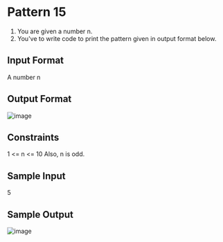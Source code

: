 # Pattern 15

1. You are given a number n.
2. You've to write code to print the pattern given in output format below.
## Input Format
A number n
## Output Format
![image](https://user-images.githubusercontent.com/46378797/122227392-7407f800-ced4-11eb-8fdc-0243052a1187.png)

## Constraints
1 <= n <= 10
Also, n is odd.
## Sample Input
5
## Sample Output
![image](https://user-images.githubusercontent.com/46378797/122227392-7407f800-ced4-11eb-8fdc-0243052a1187.png)

